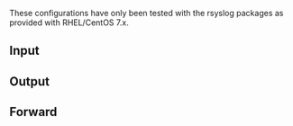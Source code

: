 

These configurations have only been tested with the rsyslog packages as provided with RHEL/CentOS 7.x.


Input
-----



Output
------


Forward
-------


